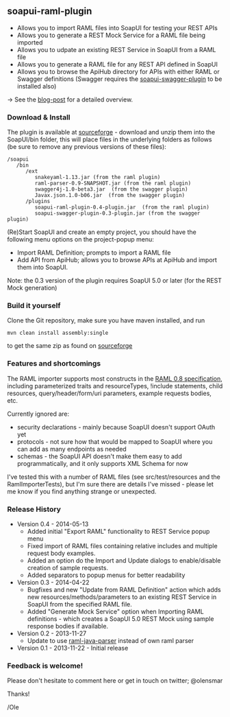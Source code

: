 ## soapui-raml-plugin

- Allows you to import RAML files into SoapUI for testing your REST APIs
- Allows you to generate a REST Mock Service for a RAML file being imported
- Allows you to udpate an existing REST Service in SoapUI from a RAML file
- Allows you to generate a RAML file for any REST API defined in SoapUI
- Allows you to browse the ApiHub directory for APIs with either RAML or Swagger definitions (Swagger requires the
  [soapui-swagger-plugin](https://github.com/olensmar/soapui-swagger-plugin) to be installed also)

-> See the [blog-post](http://olensmar.blogspot.se/2013/12/a-raml-apihub-plugin-for-soapui.html) for a detailed overview.

### Download & Install

The plugin is available at [sourceforge](https://sourceforge.net/projects/soapui-plugins/files/soapui-raml-plugin/) -
download and unzip them into the SoapUI/bin folder, this will place files in the underlying folders as follows
(be sure to remove any previous versions of these files):

```
/soapui
   /bin
      /ext
         snakeyaml-1.13.jar (from the raml plugin)
         raml-parser-0.9-SNAPSHOT.jar (from the raml plugin)
         swagger4j-1.0-beta3.jar  (from the swagger plugin)
         Javax.json.1.0-b06.jar  (from the swagger plugin)
      /plugins
         soapui-raml-plugin-0.4-plugin.jar  (from the raml plugin)
         soapui-swagger-plugin-0.3-plugin.jar (from the swagger plugin)
```

(Re)Start SoapUI and create an empty project, you should have the following menu options on the project-popup menu:
- Import RAML Definition; prompts to import a RAML file
- Add API from ApiHub; allows you to browse APIs at ApiHub and import them into SoapUI.

Note: the 0.3 version of the plugin requires SoapUI 5.0 or later (for the REST Mock generation)

### Build it yourself

Clone the Git repository, make sure you have maven installed, and run

```
mvn clean install assembly:single
```

to get the same zip as found on [sourceforge](https://sourceforge.net/projects/soapui-plugins/files/soapui-raml-plugin/)

### Features and shortcomings

The RAML importer supports most constructs in the [RAML 0.8 specification](http://raml.org/spec.html), including
parameterized traits and resourceTypes, !include statements, child resources, query/header/form/uri parameters,
example requests bodies, etc.

Currently ignored are:
- security declarations - mainly because SoapUI doesn't support OAuth yet
- protocols - not sure how that would be mapped to SoapUI where you can add as many endpoints as needed
- schemas - the SoapUI API doesn't make them easy to add programmatically, and it only supports XML Schema for now

I've tested this with a number of RAML files (see src/test/resources and the RamlImporterTests),
but I'm sure there are details I've missed - please let me know if you find anything strange or unexpected.

### Release History

- Version 0.4 - 2014-05-13
  - Added initial "Export RAML" functionality to REST Service popup menu
  - Fixed import of RAML files containing relative includes and multiple request body examples.
  - Added an option do the Import and Update dialogs to enable/disable creation of sample requests.
  - Added separators to popup menus for better readability
- Version 0.3 - 2014-04-22
  - Bugfixes and new "Update from RAML Definition" action which adds new resources/methods/parameters to an existing REST Service in SoapUI
  from the specified RAML file.
  - Added "Generate Mock Service" option when Importing RAML definitions - which creates a SoapUI 5.0 REST Mock using sample response bodies if available.
- Version 0.2 - 2013-11-27
  - Update to use [raml-java-parser](https://github.com/raml-org/raml-java-parser) instead of own raml parser
- Version 0.1 - 2013-11-22 - Initial release

### Feedback is welcome!

Please don't hesitate to comment here or get in touch on twitter; @olensmar

Thanks!

/Ole
